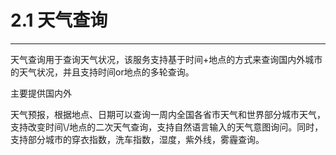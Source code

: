 # 2.1 天气查询

---

天气查询用于查询天气状况，该服务支持基于时间+地点的方式来查询国内外城市的天气状况，并且支持时间or地点的多轮查询。

主要提供国内外

天气预报，根据地点、日期可以查询一周内全国各省市天气和世界部分城市天气，支持改变时间\\/地点的二次天气查询，支持自然语言输入的天气意图询问。同时，支持部分城市的穿衣指数，洗车指数，湿度，紫外线，雾霾查询。


